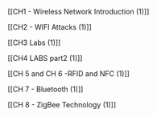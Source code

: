 [[CH1 - Wireless Network Introduction (1)]]

[[CH2 - WIFI Attacks (1)]]

[[CH3 Labs (1)]]

[[CH4 LABS part2 (1)]]

[[CH 5 and CH 6 -RFID and NFC (1)]]

[[CH 7 - Bluetooth (1)]]

[[CH 8 - ZigBee Technology (1)]]